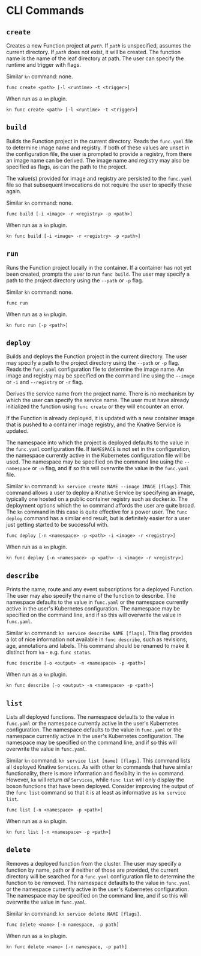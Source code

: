 # CLI Commands

## `create`

Creates a new Function project at _`path`_. If _`path`_ is unspecified, assumes the current directory. If _`path`_ does not exist, it will be created. The function name is the name of the leaf directory at path. The user can specify the runtime and trigger with flags.

Similar `kn` command: none.

```console
func create <path> [-l <runtime> -t <trigger>]
```

When run as a `kn` plugin.

```console
kn func create <path> [-l <runtime> -t <trigger>]
```

## `build`

Builds the Function project in the current directory. Reads the `func.yaml` file to determine image name and registry. If both of these values are unset in the configuration file, the user is prompted to provide a registry, from there an image name can be derived. The image name and registry may also be specified as flags, as can the path to the project.

The value(s) provided for image and registry are persisted to the `func.yaml` file so that subsequent invocations do not require the user to specify these again.

Similar `kn` command: none.

```console
func build [-i <image> -r <registry> -p <path>]
```

When run as a `kn` plugin.

```console
kn func build [-i <image> -r <registry> -p <path>]
```

## `run`

Runs the Function project locally in the container. If a container has not yet been created, prompts the user to run `func build`.  The user may specify a path to the project directory using the `--path` or `-p` flag.

Similar `kn` command: none.

```console
func run
```

When run as a `kn` plugin.

```console
kn func run [-p <path>]
```

## `deploy`

Builds and deploys the Function project in the current directory. The user may specify a path to the project directory using the `--path` or `-p` flag. Reads the `func.yaml` configuration file to determine the image name. An image and registry may be specified on the command line using the  `--image` or `-i` and `--registry` or `-r` flag.

Derives the service name from the project name. There is no mechanism by which the user can specify the service name. The user must have already initialized the  function using `func create` or they will encounter an error.

If the Function is already deployed, it is updated with a new container image that is pushed to a
container image registry, and the Knative Service is updated.

The namespace into which the project is deployed defaults to the value in the `func.yaml` configuration file. If `NAMESPACE` is not set in the configuration, the namespace currently active in the Kubernetes configuration file will be used. The namespace may be specified on the command line using the `--namespace` or `-n` flag, and if so this will overwrite the value in the `func.yaml` file.

Similar `kn` command: `kn service create NAME --image IMAGE [flags]`. This command allows a user to deploy a Knative Service by specifying an image, typically one hosted on a public container registry such as docker.io. The deployment options which the `kn` command affords the user are quite broad. The `kn` command in this case is quite effective for a power user. The `func deploy` command has a similar end result, but is definitely easier for a user just getting started to be successful with.

```console
func deploy [-n <namespace> -p <path> -i <image> -r <registry>]
```

When run as a `kn` plugin.

```console
kn func deploy [-n <namespace> -p <path> -i <image> -r <registry>]
```

## `describe`

Prints the name, route and any event subscriptions for a deployed Function. The user may also specify the name of the function to describe. The namespace defaults to the value in `func.yaml` or the namespace currently active in the user's Kubernetes configuration. The namespace may be specified on the command line, and if so this will overwrite the value in `func.yaml`.

Similar `kn` command: `kn service describe NAME [flags]`. This flag provides a lot of nice information not available in `func describe`, such as revisions, age, annotations and labels. This command should be renamed to make it distinct from `kn` - e.g. `func status`.

```console
func describe [-o <output> -n <namespace> -p <path>]
```

When run as a `kn` plugin.

```console
kn func describe [-o <output> -n <namespace> -p <path>]
```

## `list`

Lists all deployed functions. The namespace defaults to the value in `func.yaml` or the namespace currently active in the user's Kubernetes configuration. The namespace defaults to the value in `func.yaml` or the namespace currently active in the user's Kubernetes configuration. The namespace may be specified on the command line, and if so this will overwrite the value in `func.yaml`.

Similar `kn` command: `kn service list [name] [flags]`. This command lists all deployed Knative `Services`. As with other `kn` commands that have similar functionality, there is more information and flexibilty in the `kn` command. However, `kn` will return _all_ `Services`, while `func list` will only display the boson functions that have been deployed. Consider improving the output of the `func list` command so that it is at least as informative as `kn service list`.

```console
func list [-n <namespace> -p <path>]
```

When run as a `kn` plugin.

```console
kn func list [-n <namespace> -p <path>]
```

## `delete`

Removes a deployed function from the cluster. The user may specify a function by name, path or if neither of those are provided, the current directory will be searched for a `func.yaml` configuration file to determine the function to be removed. The namespace defaults to the value in `func.yaml` or the namespace currently active in the user's Kubernetes configuration. The namespace may be specified on the command line, and if so this will overwrite the value in `func.yaml`.

Similar `kn` command: `kn service delete NAME [flags]`.

```console
func delete <name> [-n namespace, -p path]
```

When run as a `kn` plugin.

```console
kn func delete <name> [-n namespace, -p path]
```

